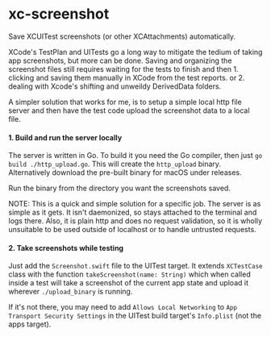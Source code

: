 # xc-screenshot
Save XCUITest screenshots (or other XCAttachments) automatically.

XCode's TestPlan and UITests go a long way to mitigate the tedium of taking app screenshots, but more can be done. Saving and organizing the screenshot files still requires waiting for the tests to finish and then 1. clicking and saving them manually in XCode from the test reports. or 2. dealing with Xcode's shifting and unweildy DerivedData folders.

A simpler solution that works for me, is to setup a simple local http file server and then have the test code upload the screenshot data to a local file. 

#### 1. Build and run the server locally

The server is written in Go. To build it you need the Go compiler, then just `go build ./http_upload.go`. This will create the `http_upload` binary. Alternatively download the pre-built binary for macOS under releases.

Run the binary from the directory you want the screenshots saved. 

NOTE: This is a quick and simple solution for a specific job. 
The server is as simple as it gets. It isn't daemonized, so stays attached to the terminal and logs there. Also, it is plain http and does no request validation, so it is wholly unsuitable to be used outside of localhost or to handle untrusted requests.

#### 2. Take screenshots while testing

Just add the `Screenshot.swift` file to the UITest target. It extends `XCTestCase` class with the function `takeScreenshot(name: String)` which when called inside a test will take a screenshot of the current app state and upload it wherever `./upload_binary` is running.

If it's not there, you may need to add `Allows Local Networking` to `App Transport Security Settings` in the UITest build target's `Info.plist` (not the apps target).





